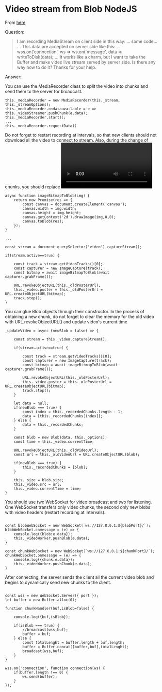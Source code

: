 # Video stream from Blob NodeJS

From [here][url]

Question:
>I am recording MediaStream on client side in this way:
> ...
> some code...
> ...
This data are accepted on server side like this:
> ...
> wss.on('connection', ws => ws.on('message', data => writeToDisk(data);
> ...
> It works like a charm, but I want to take the Buffer and make video live stream served by server side. Is there any way how to do it?
> Thanks for your help.

Answer:

You can use the MediaRecorder class to split the video into chunks and send them to the server for broadcast.

```
this._mediaRecorder = new MediaRecorder(this._stream, this._streamOptions);
this._mediaRecorder.ondataavailable = e => this._videoStreamer.pushChunk(e.data);
this._mediaRecorder.start();
...
this._mediaRecorder.requestData()
```

Do not forget to restart recording at intervals, so that new clients should not download all the video to connect to stream. Also, during the change of chunks, you should replace <video> by <image> or update video's poster so that the gluing goes smoothly.

```
async function imageBitmapToBlob(img) {
    return new Promise(res => {
        const canvas = document.createElement('canvas');
        canvas.width = img.width;
        canvas.height = img.height;
        canvas.getContext('2d').drawImage(img,0,0);
        canvas.toBlob(res);
    });
}

...

const stream = document.querySelector('video').captureStream();

if(stream.active==true) {

    const track = stream.getVideoTracks()[0];
    const capturer = new ImageCapture(track);
    const bitmap = await imageBitmapToBlob(await capturer.grabFrame());

    URL.revokeObjectURL(this._oldPosterUrl);
    this._video.poster = this._oldPosterUrl = URL.createObjectURL(bitmap);
    track.stop();
}

```
You can glue Blob objects through their constructor. In the process of obtaining a new chunk, do not forget to clear the memory for the old video with URL.revokeObjectURL() and update video's current time
```
_updateVideo = async (newBlob = false) => {

    const stream = this._video.captureStream();

    if(stream.active==true) {

        const track = stream.getVideoTracks()[0];
        const capturer = new ImageCapture(track);
        const bitmap = await imageBitmapToBlob(await capturer.grabFrame());

        URL.revokeObjectURL(this._oldPosterUrl);
        this._video.poster = this._oldPosterUrl = URL.createObjectURL(bitmap);
        track.stop();
    }

    let data = null;
    if(newBlob === true) {
        const index = this._recordedChunks.length - 1;
        data = [this._recordedChunks[index]];
    } else {
        data = this._recordedChunks;
    }

    const blob = new Blob(data, this._options);
    const time = this._video.currentTime;

    URL.revokeObjectURL(this._oldVideoUrl);
    const url = this._oldVideoUrl = URL.createObjectURL(blob);

    if(newBlob === true) {
        this._recordedChunks = [blob];
    }

    this._size = blob.size;
    this._video.src = url;
    this._video.currentTime = time;
}

```
You should use two WebSocket for video broadcast and two for listening. One WebSocket transfers only video chunks, the second only new blobs with video headers (restart recording at intervals).
```

const blobWebSocket = new WebSocket(`ws://127.0.0.1:${blobPort}/`);
blobWebSocket.onmessage = (e) => {
    console.log({blob:e.data});
    this._videoWorker.pushBlob(e.data);
}

const chunkWebSocket = new WebSocket(`ws://127.0.0.1:${chunkPort}/`);
chunkWebSocket.onmessage = (e) => {
    console.log({chunk:e.data});
    this._videoWorker.pushChunk(e.data);
}
```
After connecting, the server sends the client all the current video blob and begins to dynamically send new chunks to the client.
```

const wss = new WebSocket.Server({ port });
let buffer = new Buffer.alloc(0);

function chunkHandler(buf,isBlob=false) {

    console.log({buf,isBlob});

    if(isBlob === true) {
        //broadcast(wss,buf);
        buffer = buf;
    } else {
        const totalLenght = buffer.length + buf.length;
        buffer = Buffer.concat([buffer,buf],totalLenght);
        broadcast(wss,buf);
    }
}

wss.on('connection', function connection(ws) {
    if(buffer.length !== 0) {
        ws.send(buffer);
    }
});
```
[url]: <https://stackoverflow.com/questions/52733539/video-stream-from-blob-nodejs/55517686#55517686>
